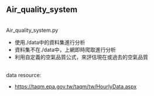 ## Air_quality_system

</br>Air_quality_system.py
* 使用./data中的資料集進行分析
* 資料集不在./data中，上網即時爬取進行分析
* 利用自定義的空氣品質公式，來評估現在或過去的空氣品質

</br>data resource:
* https://taqm.epa.gov.tw/taqm/tw/HourlyData.aspx